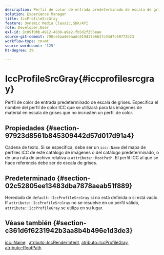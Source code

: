 ```yaml
---
description: Perfil de color de entrada predeterminado de escala de grises. Especifica el nombre del perfil de color ICC que se utilizará para las imágenes de material en escala de grises que no incrusten un perfil de color.
solution: Experience Manager
title: IccProfileSrcGray
feature: Dynamic Media Classic,SDK/API
role: Developer,User
exl-id: 8c89f0bb-4912-4838-a9e2-fb5d2f255eae
source-git-commit: 790ce3aa4e9aadc019d17e663fc93d7c69772b23
workflow-type: tm+mt
source-wordcount: '125'
ht-degree: 3%

---
```


# IccProfileSrcGray{#iccprofilesrcgray}

Perfil de color de entrada predeterminado de escala de grises. Especifica el nombre del perfil de color ICC que se utilizará para las imágenes de material en escala de grises que no incrusten un perfil de color.

## Propiedades {#section-97923d8561b845309442d57d017d91a4}

Cadena de texto. Si se especifica, debe ser un `icc::Name` del mapa de perfiles ICC de este catálogo de imágenes o del catálogo predeterminado, o de una ruta de archivo relativa a `attribute::RootPath`. El perfil ICC al que se hace referencia debe ser de escala de grises.

## Predeterminado {#section-02c52805ee13483dba7878aeab51f889}

Heredado de `default::IccProfileSrcGray` si no está definida o si está vacío. If `attribute::IccProfileSrcGray` no se resuelve en un perfil válido, `attribute::IccProfileGray` se utiliza en su lugar.

## Véase también {#section-c361d6f6231942b3aa8b4b496e1d3de3}

[icc::Name](../../../../../ir-api/material-cat/image-rendering-api-ref/c-ir-material-catalog/c-ir-icc-profile-map-reference/r-ir-name-icc.md#reference-7a293ede360e433782575f8f6a562ac2) , [atributo::IccRenderIntent](../../../../../ir-api/material-cat/image-rendering-api-ref/c-ir-material-catalog/c-ir-attributes-reference/r-ir-iccrenderintent.md#reference-3b80b7a4c25545a593c5076f318b5c40), [atributo::IccProfileGray](../../../../../ir-api/material-cat/image-rendering-api-ref/c-ir-material-catalog/c-ir-attributes-reference/r-ir-iccprofilegray.md#reference-712f1d0dcca748df9aaf495681bb39e6), [atributo::RootPath](../../../../../ir-api/material-cat/image-rendering-api-ref/c-ir-material-catalog/c-ir-attributes-reference/r-ir-rootpath.md#reference-a4d7c96b62e14fcbad1740c702f160f3)

